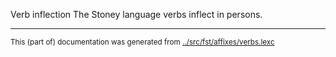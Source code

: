 Verb inflection
The Stoney language verbs inflect in persons.



* * *
<small>This (part of) documentation was generated from [../src/fst/affixes/verbs.lexc](http://github.com/giellalt/lang-sto/blob/main/../src/fst/affixes/verbs.lexc)</small>